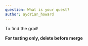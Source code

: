 ```yaml
---
question: What is your quest?
author: aydrian_howard
---
```

To find the grail!

__For testing only, delete before merge__